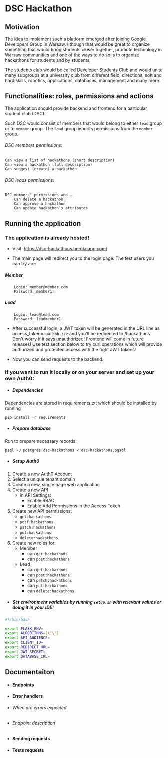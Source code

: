 # DSC Hackathon

## Motivation

The idea to implement such a platform emerged after joining Google Developers Group in Warsaw.
I though that would be great to organize something that would bring students closer together, 
promote technology in Warsaw communities and one of the ways to do so is to organize hackathons for students
and by students.

The students club would be called Developer Students Club and would unite many subgroups at a university club from different field,
directions, soft and hard skills, robotics, applications, databases, management and many more.

## Functionalities: roles, permissions and actions

The application should provide backend and frontend for a particular student club (DSC).

Such DSC would consist of members that would belong to either `lead` group or to `member` group. The `lead` group
inherits permissions from the `member` group.


###### DSC members permissions: <br>
    Can view a list of hackathons (short description)
    Can view a hackathon (full description)
    Can suggest (create) a hackathon
###### DSC leads permissions:
    DSC members' permissions and …
        Can delete a hackathon
        Can approve a hackathon
        Can update hackathon’s attributes
        
## Running the application

### The application is already hosted!

- Visit: https://dsc-hackathons.herokuapp.com/

- The main page will redirect you to the login page. The test users you can try are: <br> 
##### Member
```
    Login: member@member.com
    Password: member1!
```
##### Lead
```
    Login: lead@lead.com
    Password: leadmember1!
```
- After successful login, a JWT token will be generated in the URL line as access_token=`aaa.bbb.zzz` and you'll be redirected
to /hackathons. Don't worry if it says unauthorized! Frontend will come in future releases! Use test section below to try curl operations
which will provide authorized and protected access with the right JWT tokens!

- Now you can send requests to the backend.


### If you want to run it locally or on your server and set up your own Auth0:

- ##### Dependencies 
Dependencies are stored in requirements.txt which should be installed by running 

`pip install -r requirements`

- ##### Prepare database
Run to prepare necessary records:

```psql -U postgres dsc-hackathons < dsc-hackathons.pgsql```

- ##### Setup Auth0

1. Create a new Auth0 Account
2. Select a unique tenant domain
3. Create a new, single page web application
4. Create a new API
    - in API Settings:
        - Enable RBAC
        - Enable Add Permissions in the Access Token
5. Create new API permissions:
    - `get:hackathons`
    - `post:hackathons`
    - `patch:hackathons`
    - `put:hackathons`
    - `delete:hackathons`
6. Create new roles for:
    - Member
        - can `get:hackathons`
        - can `post:hackathons`
    - Lead
        - can `get:hackathons`
        - can `post:hackathons`
        - can `patch:hackathons`
        - can `put:hackathons`
        - can `delete:hackathons`
        
- ##### Set environment variables by running `setup.sh` with relevant values or doing it in your IDE:
```bash
#!/bin/bash

export FLASK_ENV=
export ALGORITHMS=[\'\']
export API_AUDIENCE=
export CLIENT_ID=
export REDIRECT_URL=
export JWT_SECRET=
export DATABASE_IRL=
```

## Documentaiton

- #### Endpoints
- #### Error handlers

- ###### When are errors expected
- ###### Endpoint description

- #### Sending requests
- #### Tests requests

